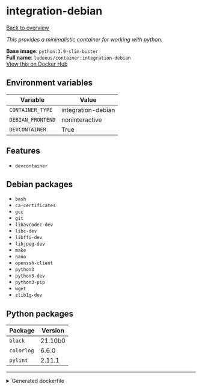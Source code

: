 # integration-debian

[Back to overview](../index.md)

_This provides a minimalistic container for working with python._

**Base image**: `python:3.9-slim-buster`  
**Full name**: `ludeeus/container:integration-debian`  
[View this on Docker Hub](https://hub.docker.com/r/ludeeus/container/tags?page=1&name=integration-debian)

## Environment variables

Variable | Value 
-- | --
`CONTAINER_TYPE` | integration-debian
`DEBIAN_FRONTEND` | noninteractive
`DEVCONTAINER` | True

## Features

- `devcontainer`

## Debian packages

- `bash`
- `ca-certificates`
- `gcc`
- `git`
- `libavcodec-dev`
- `libc-dev`
- `libffi-dev`
- `libjpeg-dev`
- `make`
- `nano`
- `openssh-client`
- `python3`
- `python3-dev`
- `python3-pip`
- `wget`
- `zlib1g-dev`

## Python packages

Package | Version 
-- | --
`black` | 21.10b0
`colorlog` | 6.6.0
`pylint` | 2.11.1



***
<details>
<summary>Generated dockerfile</summary>

<pre>
FROM python:3.9-slim-buster

ENV DEBIAN_FRONTEND=noninteractive
ENV CONTAINER_TYPE=integration-debian
ENV DEVCONTAINER=True

COPY rootfs/common /

RUN  \ 
    apt update \ 
    && apt install -y --no-install-recommends --allow-downgrades  \ 
        bash \ 
        ca-certificates \ 
        gcc \ 
        git \ 
        libavcodec-dev \ 
        libc-dev \ 
        libffi-dev \ 
        make \ 
        nano \ 
        openssh-client \ 
        python3-dev \ 
        python3-pip \ 
        python3 \ 
        wget \ 
        libjpeg-dev \ 
        zlib1g-dev \ 
    && python3 -m pip install --no-cache-dir -U  \ 
        pip \ 
        setuptools \ 
        wheel \ 
    && python3 -m pip install --no-cache-dir -U  \ 
        black==21.10b0 \ 
        colorlog==6.6.0 \ 
        pylint==2.11.1 \ 
    && chmod +x /usr/bin/container \ 
    && ln -s /usr/bin/python3 /usr/bin/python \ 
    && mkdir -p /config/custom_components \ 
    && rm -fr /var/lib/apt/lists/* \ 
    && find /usr/local \( -type d -a -name test -o -name tests -o -name '__pycache__' \) -o \( -type f -a -name '*.pyc' -o -name '*.pyo' \) -exec rm -rf '{}' \; \ 
    && rm -fr /tmp/* /var/{cache,log}/*




</pre>

<i>This is a generated version of the context used while building the container, some of the labels will not be correct since they use information in the action that publishes the container</i>
</details>
